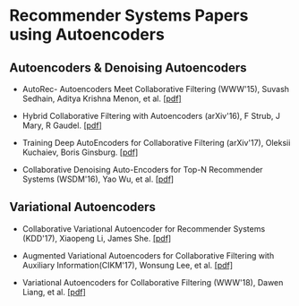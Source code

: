 # Recommender Systems Papers using Autoencoders


## Autoencoders & Denoising Autoencoders

- AutoRec- Autoencoders Meet Collaborative Filtering (WWW'15), Suvash Sedhain, Aditya Krishna Menon, et al.
  [[pdf]](http://users.cecs.anu.edu.au/~u5098633/papers/www15.pdf)

- Hybrid Collaborative Filtering with Autoencoders (arXiv'16), F Strub, J Mary, R Gaudel.
  [[pdf]](https://arxiv.org/pdf/1603.00806)
  
- Training Deep AutoEncoders for Collaborative Filtering (arXiv'17), Oleksii Kuchaiev, Boris Ginsburg.
  [[pdf]](https://arxiv.org/pdf/1708.01715.pdf)  

- Collaborative Denoising Auto-Encoders for Top-N Recommender Systems (WSDM'16), Yao Wu, et al.
  [[pdf]](http://alicezheng.org/papers/wsdm16-cdae.pdf)

## Variational Autoencoders

- Collaborative Variational Autoencoder for Recommender Systems (KDD'17), Xiaopeng Li, James She.
  [[pdf]](http://eelxpeng.github.io/assets/paper/Collaborative_Variational_Autoencoder.pdf)

- Augmented Variational Autoencoders for Collaborative Filtering with Auxiliary Information(CIKM'17), Wonsung Lee, et al.
  [[pdf]](https://dl.acm.org/ft_gateway.cfm?id=3132972&ftid=1920701&dwn=1&CFID=69696073&CFTOKEN=84fcdb7b65fccc30-911E6271-A959-851E-057B49C268F3F12C)

- Variational Autoencoders for Collaborative Filtering (WWW'18), Dawen Liang, et al.
  [[pdf]](https://arxiv.org/pdf/1802.05814.pdf)
